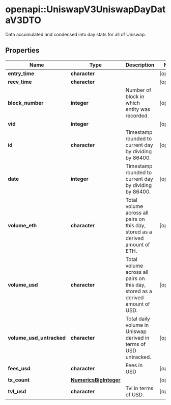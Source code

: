 # openapi::UniswapV3UniswapDayDataV3DTO

Data accumulated and condensed into day stats for all of Uniswap.

## Properties
Name | Type | Description | Notes
------------ | ------------- | ------------- | -------------
**entry_time** | **character** |  | [optional] 
**recv_time** | **character** |  | [optional] 
**block_number** | **integer** | Number of block in which entity was recorded. | [optional] 
**vid** | **integer** |  | [optional] 
**id** | **character** | Timestamp rounded to current day by dividing by 86400. | [optional] 
**date** | **integer** | Timestamp rounded to current day by dividing by 86400. | [optional] 
**volume_eth** | **character** | Total volume across all pairs on this day, stored as a derived amount of ETH. | [optional] 
**volume_usd** | **character** | Total volume across all pairs on this day, stored as a derived amount of USD. | [optional] 
**volume_usd_untracked** | **character** | Total daily volume in Uniswap derived in terms of USD untracked. | [optional] 
**fees_usd** | **character** | Fees in USD | [optional] 
**tx_count** | [**NumericsBigInteger**](NumericsBigInteger.md) |  | [optional] 
**tvl_usd** | **character** | Tvl in terms of USD. | [optional] 


